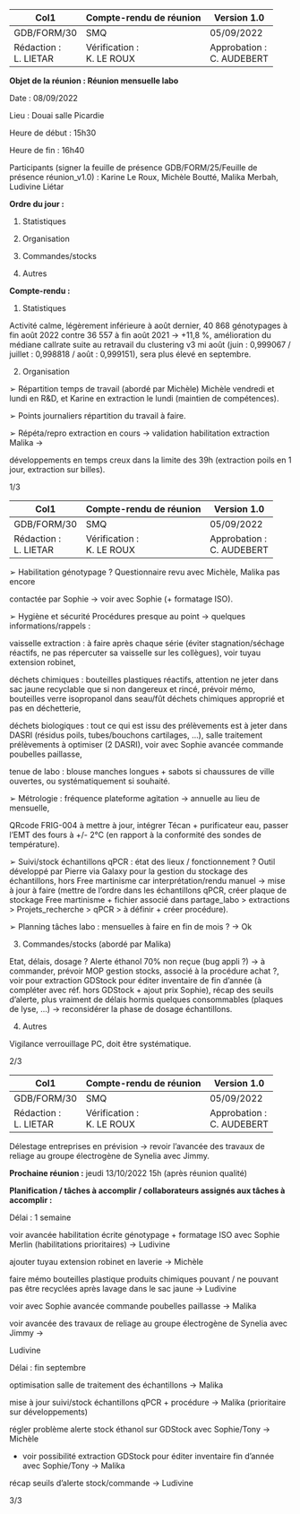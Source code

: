 |Col1|Compte-rendu de réunion|Version 1.0|
|---|---|---|
|GDB/FORM/30|SMQ|05/09/2022|
|Rédaction :<br>L. LIETAR|Vérification :<br>K. LE ROUX|Approbation :<br>C. AUDEBERT|


**Objet de la réunion : Réunion mensuelle labo**

Date : 08/09/2022

Lieu : Douai salle Picardie

Heure de début : 15h30

Heure de fin : 16h40

Participants (signer la feuille de présence GDB/FORM/25/Feuille de présence réunion_v1.0) :
Karine Le Roux, Michèle Boutté, Malika Merbah, Ludivine Liétar

**Ordre du jour :**

1. Statistiques
2. Organisation

3. Commandes/stocks

4. Autres

**Compte-rendu :**

1. Statistiques

Activité calme, légèrement inférieure à août dernier, 40 868 génotypages à fin août 2022
contre 36 557 à fin août 2021 -> +11,8 %, amélioration du médiane callrate suite au retravail
du clustering v3 mi août (juin : 0,999067 / juillet : 0,998818 / août : 0,999151), sera plus
élevé en septembre.

2. Organisation

➢ Répartition temps de travail (abordé par Michèle)
Michèle vendredi et lundi en R&D, et Karine en extraction le lundi (maintien de
compétences).

➢ Points journaliers répartition du travail à faire.

➢ Répéta/repro extraction en cours -> validation habilitation extraction Malika ->

développements en temps creux dans la limite des 39h (extraction poils en 1 jour,
extraction sur billes).

1/3

|Col1|Compte-rendu de réunion|Version 1.0|
|---|---|---|
|GDB/FORM/30|SMQ|05/09/2022|
|Rédaction :<br>L. LIETAR|Vérification :<br>K. LE ROUX|Approbation :<br>C. AUDEBERT|


➢ Habilitation génotypage ? Questionnaire revu avec Michèle, Malika pas encore

contactée par Sophie -> voir avec Sophie (+ formatage ISO).

➢ Hygiène et sécurité
Procédures presque au point -> quelques informations/rappels :

   vaisselle extraction : à faire après chaque série (éviter stagnation/séchage réactifs,
ne pas répercuter sa vaisselle sur les collègues), voir tuyau extension robinet,

   déchets chimiques : bouteilles plastiques réactifs, attention ne jeter dans sac jaune
recyclable que si non dangereux et rincé, prévoir mémo, bouteilles verre isopropanol
dans seau/fût déchets chimiques approprié et pas en déchetterie,

   déchets biologiques : tout ce qui est issu des prélèvements est à jeter dans DASRI
(résidus poils, tubes/bouchons cartilages, …), salle traitement prélèvements à
optimiser (2 DASRI), voir avec Sophie avancée commande poubelles paillasse,

   tenue de labo : blouse manches longues + sabots si chaussures de ville ouvertes, ou
systématiquement si souhaité.

➢ Métrologie : fréquence plateforme agitation -> annuelle au lieu de mensuelle,

QRcode FRIG-004 à mettre à jour, intégrer Técan + purificateur eau, passer l’EMT
des fours à +/- 2°C (en rapport à la conformité des sondes de température).

➢ Suivi/stock échantillons qPCR : état des lieux / fonctionnement ?
Outil développé par Pierre via Galaxy pour la gestion du stockage des échantillons, hors
Free martinisme car interprétation/rendu manuel -> mise à jour à faire (mettre de l’ordre
dans les échantillons qPCR, créer plaque de stockage Free martinisme + fichier associé
dans partage_labo > extractions > Projets_recherche > qPCR > à définir + créer procédure).

➢ Planning tâches labo : mensuelles à faire en fin de mois ? -> Ok

3. Commandes/stocks (abordé par Malika)

Etat, délais, dosage ? Alerte éthanol 70% non reçue (bug appli ?) -> à commander, prévoir
MOP gestion stocks, associé à la procédure achat ?, voir pour extraction GDStock pour
éditer inventaire de fin d’année (à compléter avec réf. hors GDStock + ajout prix Sophie),
récap des seuils d’alerte, plus vraiment de délais hormis quelques consommables (plaques
de lyse, …) -> reconsidérer la phase de dosage échantillons.

4. Autres

Vigilance verrouillage PC, doit être systématique.

2/3

|Col1|Compte-rendu de réunion|Version 1.0|
|---|---|---|
|GDB/FORM/30|SMQ|05/09/2022|
|Rédaction :<br>L. LIETAR|Vérification :<br>K. LE ROUX|Approbation :<br>C. AUDEBERT|


Délestage entreprises en prévision -> revoir l’avancée des travaux de reliage au groupe
électrogène de Synelia avec Jimmy.

**Prochaine réunion :** jeudi 13/10/2022 15h (après réunion qualité)

**Planification / tâches à accomplir / collaborateurs assignés aux tâches à accomplir :**

Délai : 1 semaine

   voir avancée habilitation écrite génotypage + formatage ISO avec Sophie Merlin
(habilitations prioritaires) -> Ludivine

   ajouter tuyau extension robinet en laverie -> Michèle

   faire mémo bouteilles plastique produits chimiques pouvant / ne pouvant pas être
recyclées après lavage dans le sac jaune -> Ludivine

   voir avec Sophie avancée commande poubelles paillasse -> Malika

   voir avancée des travaux de reliage au groupe électrogène de Synelia avec Jimmy ->

Ludivine

Délai : fin septembre

   optimisation salle de traitement des échantillons -> Malika

   mise à jour suivi/stock échantillons qPCR + procédure -> Malika (prioritaire sur
développements)

   régler problème alerte stock éthanol sur GDStock avec Sophie/Tony -> Michèle
   - voir possibilité extraction GDStock pour éditer inventaire fin d’année avec
Sophie/Tony -> Malika

   récap seuils d’alerte stock/commande -> Ludivine

3/3

